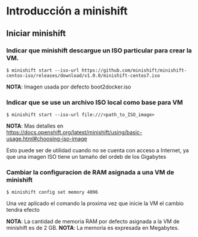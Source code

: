 # Introducción a minishift

## Iniciar minishift

### Indicar que minishift descargue un ISO particular para crear la VM. 

`$ minishift start --iso-url https://github.com/minishift/minishift-centos-iso/releases/download/v1.0.0/minishift-centos7.iso`

**NOTA**: Imagen usada por defecto boot2docker.iso

### Indicar que se use un archivo ISO local como base para VM

`$ minishift start --iso-url file:///<path_to_ISO_image>`

**NOTA**: Mas detalles en https://docs.openshift.org/latest/minishift/using/basic-usage.html#choosing-iso-image

Esto puede ser de utilidad cuando no se cuenta con acceso a Internet, ya que una imagen ISO tiene un tamaño del ordeb de los Gigabytes

### Cambiar la configuracion de RAM asignada a una VM de minishift
`$ minishift config set memory 4096`

Una vez aplicado el comando la proxima vez que inicie la VM el cambio tendra efecto

**NOTA**: La cantidad de memoria RAM por defecto asignada a la VM de minishift es de 2 GB.
**NOTA**: La memoria es expresada en Megabytes.
